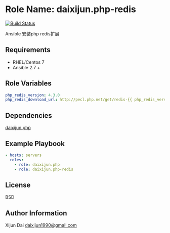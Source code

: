 Role Name: daixijun.php-redis
=========

[![Build Status](https://github.com/daixijun/ansible-role-php-redis/workflows/ci/badge.svg)](https://github.com/daixijun/ansible-role-php-redis/actions)

Ansible 安装php redis扩展

Requirements
------------

* RHEL/Centos 7
* Ansible 2.7 +

Role Variables
--------------

```yaml
php_redis_version: 4.3.0
php_redis_download_url: http://pecl.php.net/get/redis-{{ php_redis_version }}.tgz

```

Dependencies
------------

[daixijun.php](https://galaxy.ansible.com/daixijun/php)

Example Playbook
----------------

```yaml
- hosts: servers
  roles:
    - role: daixijun.php
    - role: daixijun.php-redis
```

License
-------

BSD

Author Information
------------------

Xijun Dai <daixijun1990@gmail.com>
